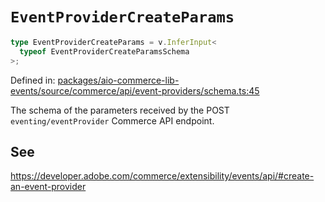 # `EventProviderCreateParams`

```ts
type EventProviderCreateParams = v.InferInput<
  typeof EventProviderCreateParamsSchema
>;
```

Defined in: [packages/aio-commerce-lib-events/source/commerce/api/event-providers/schema.ts:45](https://github.com/adobe/aio-commerce-sdk/blob/db09d0de34ee085849efca6e0213ea525d0165dc/packages/aio-commerce-lib-events/source/commerce/api/event-providers/schema.ts#L45)

The schema of the parameters received by the POST `eventing/eventProvider` Commerce API endpoint.

## See

https://developer.adobe.com/commerce/extensibility/events/api/#create-an-event-provider
